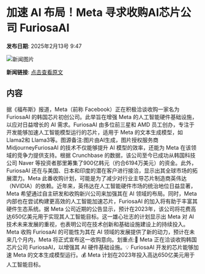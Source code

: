 # 加速 AI 布局！Meta 寻求收购AI芯片公司 FuriosaAI

**发布日期**: 2025年2月13号 9:47

![新闻图片](https://pic.chinaz.com/picmap/202304041450450257_6.jpg)

**新闻链接**: [点击查看原文](https://www.aibase.com/zh/news/15323)

## 内容

据《福布斯》报道，Meta（前称 Facebook）正在积极洽谈收购一家名为 FuriosaAI 的韩国芯片初创公司。此举旨在增强 Meta 的人工智能硬件基础设施，以应对日益增长的 AI 需求。FuriosaAI 由多位前三星和 AMD 员工创办，专注于开发能够加速人工智能模型运行的芯片，适用于 Meta 的文本生成模型，如 Llama2和 Llama3等。图源备注:图片由AI生成，图片授权服务商MidjourneyFuriosaAI 的技术不仅能够提升 AI 模型的效率，还能为 Meta 在该领域的竞争力提供支持。根据 Crunchbase 的数据，该公司至今已成功从韩国科技公司 Naver 等投资者那里筹集了900亿韩元（约合6194万美元）的资金。此外，FuriosaAI 还在与美国、日本和印度的潜在客户进行接洽，显示出其全球市场的拓展潜力。Meta 此番收购计划，可能是为了减少对行业主导芯片制造商英伟达（NVIDIA）的依赖。近年来，英伟达在人工智能硬件市场的统治地位日益显著，Meta 希望通过自主研发和收购新兴公司来加强其在 AI 领域的布局。同时，Meta 内部也在尝试构建更高效的人工智能加速芯片，FuriosaAI 的加入将有助于丰富其硬件生态系统。据 Meta 公司近期的公告显示，预计在2023年，该公司将花费高达650亿美元用于实现其人工智能目标。这一雄心壮志的计划显示出 Meta 对 AI 技术未来发展的重视，也表明公司在技术创新和基础设施建设上的持续投入。Meta 收购 FuriosaAI 的可能性为其在 AI 领域的发展提供了新的动力，预计在未来几个月内，Meta 将正式宣布这一收购意向。划重点:🌟 Meta 正在洽谈收购韩国芯片公司 FuriosaAI，以增强其 AI 硬件基础设施。💡 FuriosaAI 开发的芯片能够加速 Meta 的文本生成模型运行。💰 Meta 计划在2023年投入高达650亿美元用于人工智能目标。

